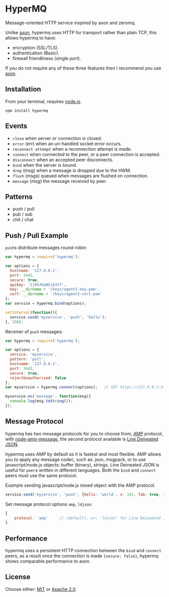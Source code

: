 # HyperMQ

Message-oriented HTTP service inspired by axon and zeromq.  

Unlike [axon](https://www.npmjs.org/package/axon), hypermq uses HTTP for transport rather than plain TCP, this allows hypermq to have:

  - encryption (SSL/TLS).
  - authentication (Basic).
  - firewall friendliness (single port).  
  
If you do not require any of these three features then I recommend you use [axon](https://www.npmjs.org/package/axon).  

## Installation

From your terminal, requires [node.js](http://nodejs.org/).

```
npm install hypermq
```

## Events

  - `close` when server or connection is closed.
  - `error` (err) when an un-handled socket error occurs.
  - `reconnect attempt` when a reconnection attempt is made.
  - `connect` when connected to the peer, or a peer connection is accepted.
  - `disconnect` when an accepted peer disconnects.
  - `bind` when the server is bound.
  - `drop` (msg) when a message is dropped due to the HWM.
  - `flush` (msgs) queued when messages are flushed on connection.
  - `message` (msg) the message received by peer.

## Patterns

  - push / pull
  - pub / sub
  - chit / chat
  
## Push / Pull Example

`push`s distribute messages round-robin:

```js
var hypermq = require('hypermq');

var options = {
  hostname: '127.0.0.1',
  port: 3443,
  secure: true,
  apikey: '2j9G76aN5i63Y7',
  key: __dirname + '/keys/agent2-key.pem',
  cert: __dirname + '/keys/agent2-cert.pem'
};
var service = hypermq.bind(options);

setInterval(function(){
  service.send('myservice', 'push', 'hello');
}, 150);
```
Receiver of `push` messages:

```js
var hypermq = require('hypermq');

var options = { 
  service: 'myservice', 
  pattern: 'pull', 
  hostname: '127.0.0.1', 
  port: 3443, 
  secure: true, 
  rejectUnauthorized: false 
};
var myservice = hypermq.connect(options);   // GET https://127.0.0.1:3443/myservice/pull/

myservice.on('message', function(msg){
  console.log(msg.toString());
});
```

## Message Protocol

hypermq has two message protocols for you to choose from; [AMP](https://github.com/visionmedia/node-amp) protocol, with [node-amp-message](https://github.com/visionmedia/node-amp-message), the second protocol available is [Line Deineated JSON](http://en.wikipedia.org/wiki/Line_Delimited_JSON).  

hypermq uses AMP by default as it is fastest and most flexible. AMP allows you to apply any message codec, such as: json, msgpack, or to use javascript/node.js objects: buffer (binary), strings. Line Deineated JSON is useful for `peer`s written in different languages. Both the `bind` and `connect` peers must use the same protocol.    

Example sending javascript/node.js mixed object with the AMP protocol.

```js
service.send('myservice', 'push', {hello: 'world', x: 101, fab: true, image: new Buffer('binary image data')});
```
Set message protocol options `amp`, `ldjson`:
```js
{
	protocol: 'amp'		// (default), or: 'ldjson' for Line Deineated JSON.
}
```

## Performance

hypermq uses a persistent HTTP connection between the `bind` and `connect` peers, as a result once the connection is made `{secure: false}`, hypermq shows comparable performance to axon.


## License

Choose either: [MIT](http://opensource.org/licenses/MIT) or [Apache 2.0](http://www.apache.org/licenses/LICENSE-2.0).

